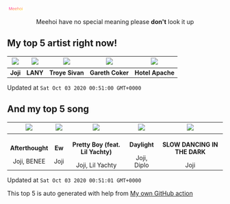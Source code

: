 [![Meehoi Logo](https://github.com/beam41/beam41/raw/master/mh.svg)](http://my.meehoi.me/)
<p align="center">Meehoi have no special meaning please <b>don't</b> look it up</p>

## My top 5 artist right now!
<!-- table start -->
|<img src="https://i.scdn.co/image/50c504c91a2ccd2b5f39837e6261463267b858a2">|<img src="https://i.scdn.co/image/7242d5d165e671eacf02cee6533a005fc1f5c6ca">|<img src="https://i.scdn.co/image/01055eb987b2124d44e05c313f040cb372a71f92">|<img src="https://i.scdn.co/image/01d9ba02ae7ec5ae008124dcc5eae37283ba4c78">|<img src="https://i.scdn.co/image/cc999d89e7d03c47d4c99dacb58166fc6063fe65">|
| :---: | :---: | :---: | :---: | :---: |
|<b>Joji</b>|<b>LANY</b>|<b>Troye Sivan</b>|<b>Gareth Coker</b>|<b>Hotel Apache</b>|

Updated at `Sat Oct 03 2020 00:51:00 GMT+0000`
<!-- table end -->

## And my top 5 song
<!-- table song start -->
|<img src="https://i.scdn.co/image/ab67616d00001e02282383a07d5db6159cb5daa4">|<img src="https://i.scdn.co/image/ab67616d00001e02282383a07d5db6159cb5daa4">|<img src="https://i.scdn.co/image/ab67616d00001e02282383a07d5db6159cb5daa4">|<img src="https://i.scdn.co/image/ab67616d00001e020e991b59cee17246a5e604d0">|<img src="https://i.scdn.co/image/ab67616d00001e0260ba1d6104d0475c7555a6b2">|
| :---: | :---: | :---: | :---: | :---: |
|<p><b>Afterthought</b></p> Joji, BENEE|<p><b>Ew</b></p> Joji|<p><b>Pretty Boy (feat. Lil Yachty)</b></p> Joji, Lil Yachty|<p><b>Daylight</b></p> Joji, Diplo|<p><b>SLOW DANCING IN THE DARK</b></p> Joji|

Updated at `Sat Oct 03 2020 00:51:01 GMT+0000`
<!-- table song end -->

This top 5 is auto generated with help from [My own GitHub action](https://github.com/beam41/spotify-listening)